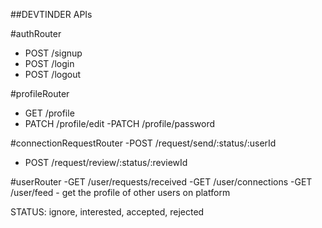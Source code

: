 ##DEVTINDER APIs

#authRouter
- POST /signup
- POST /login
- POST /logout

#profileRouter
- GET /profile
- PATCH /profile/edit
-PATCH /profile/password

#connectionRequestRouter
-POST /request/send/:status/:userId
- POST /request/review/:status/:reviewId


#userRouter
-GET /user/requests/received
-GET /user/connections
-GET /user/feed - get the profile of other users on platform

STATUS: ignore, interested, accepted, rejected